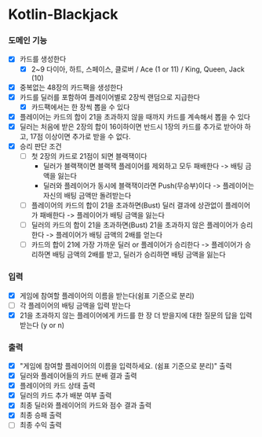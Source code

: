 # Kotlin-Blackjack
### 도메인 기능
- [x] 카드를 생성한다
  - [x] 2~9 다이아, 하트, 스페이스, 클로버 / Ace (1 or 11) / King, Queen, Jack (10)
- [x] 중복없는 48장의 카드팩을 생성한다
- [x] 카드를 딜러를 포함하여 플레이어별로 2장씩 랜덤으로 지급한다
  - [x] 카드팩에서는 한 장씩 뽑을 수 있다
- [x] 플레이어는 카드의 합이 21을 초과하지 않을 때까지 카드를 계속해서 뽑을 수 있다
- [x] 딜러는 처음에 받은 2장의 합이 16이하이면 반드시 1장의 카드를 추가로 받아야 하고, 17점 이상이면 추가로 받을 수 없다.
- [x] 승리 판단 조건
  - [ ] 첫 2장의 카드로 21점이 되면 블랙잭이다
    - 딜러가 블랙잭이면 블랙잭 플레이어를 제외하고 모두 패배한다 -> 배팅 금액을 잃는다
    - 딜러와 플레이어가 동시에 블랙잭이라면 Push(무승부)이다 -> 플레이어는 자신의 배팅 금액만 돌려받는다
  - [ ] 플레이어의 카드의 합이 21을 초과하면(Bust) 딜러 결과에 상관없이 플레이어가 패배한다 -> 플레이어가 배팅 금액을 잃는다
  - [ ] 딜러의 카드의 합이 21을 초과하면(Bust) 21을 초과하지 않은 플레이어가 승리한다 -> 플레이어가 배팅 금액의 2배를 얻는다
  - [ ] 카드의 합이 21에 가장 가까운 딜러 or 플레이어가 승리한다 -> 플레이어가 승리하면 배팅 금액의 2배를 받고, 딜러가 승리하면 배팅 금액을 잃는다

### 입력
- [x] 게임에 참여할 플레이어의 이름을 받는다(쉼표 기준으로 분리)
- [ ] 각 플레이어의 배팅 금액을 입력 받는다
- [x] 21을 초과하지 않는 플레이어에게 카드를 한 장 더 받을지에 대한 질문의 답을 입력받는다 (y or n)

### 출력
- [x] "게임에 참여할 플레이어의 이름을 입력하세요. (쉼표 기준으로 분리)" 출력
- [x] 딜러와 플레이어들의 카드 분배 결과 출력
- [x] 플레이어의 카드 상태 출력
- [x] 딜러의 카드 추가 배분 여부 출력
- [x] 최종 딜러와 플레이어의 카드와 점수 결과 출력
- [x] 최종 승패 출력
- [ ] 최종 수익 출력
